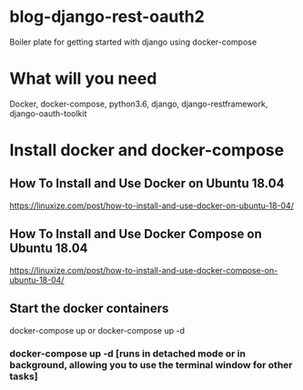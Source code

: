 # blog-django-rest-oauth2
Boiler plate for getting started with django using docker-compose

# What will you need
Docker, docker-compose, python3.6, django, django-restframework, django-oauth-toolkit

# Install docker and docker-compose
## How To Install and Use Docker on Ubuntu 18.04
https://linuxize.com/post/how-to-install-and-use-docker-on-ubuntu-18-04/
## How To Install and Use Docker Compose on Ubuntu 18.04
https://linuxize.com/post/how-to-install-and-use-docker-compose-on-ubuntu-18-04/

## Start the docker containers
docker-compose up or docker-compose up -d
### docker-compose up -d [runs in detached mode or in background, allowing you to use the terminal window for other tasks]
